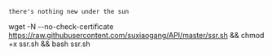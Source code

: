 ```
there's nothing new under the sun
```


wget -N --no-check-certificate https://raw.githubusercontent.com/suxiaogang/API/master/ssr.sh && chmod +x ssr.sh && bash ssr.sh
